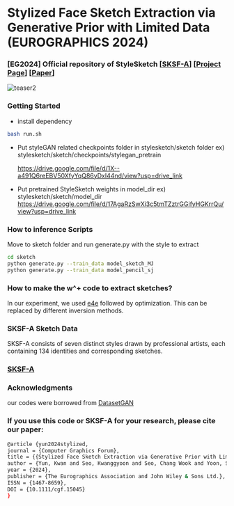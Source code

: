 # Stylized Face Sketch Extraction via Generative Prior with Limited Data (EUROGRAPHICS 2024)

### [EG2024] Official repository of StyleSketch [[SKSF-A](https://github.com/kwanyun/SKSF-A)] [[Project Page](https://kwanyun.github.io/stylesketch_project/)] [[Paper](https://arxiv.org/abs/2403.11263)]
![teaser2](https://github.com/kwanyun/StyleSketch/assets/68629563/e5368677-fbd4-4942-9385-ed7cc14de603)

### Getting Started
* install dependency
```bash
bash run.sh
```
* Put styleGAN related checkpoints folder in stylesketch/sketch folder
  ex) stylesketch/sketch/checkpoints/stylegan_pretrain

  https://drive.google.com/file/d/1X--a491Q6reEBV50XfyYqQ86yDxI44nd/view?usp=drive_link


* Put pretrained StyleSketch weights in model_dir
  ex) stylesketch/sketch/model_dir
  https://drive.google.com/file/d/17AgaRzSwXi3c5tmTZztrGGifyHGKrrQu/view?usp=drive_link


### How to inference Scripts
Move to sketch folder and run generate.py with the style to extract
```bash
cd sketch
python generate.py --train_data model_sketch_MJ
python generate.py --train_data model_pencil_sj
```
### How to make the w^+ code to extract sketches?
In our experiment, we used [e4e](https://github.com/omertov/encoder4editing) followed by optimization. This can be replaced by different inversion methods.


### SKSF-A Sketch Data
SKSF-A consists of seven distinct styles drawn by professional artists, each containing 134 identities and corresponding sketches.

### [SKSF-A](https://github.com/kwanyun/SKSF-A)

### Acknowledgments
our codes were borrowed from [DatasetGAN](https://github.com/nv-tlabs/datasetGAN_release)

### If you use this code or SKSF-A for your research, please cite our paper:
```bash
@article {yun2024stylized,
journal = {Computer Graphics Forum},
title = {{Stylized Face Sketch Extraction via Generative Prior with Limited Data}},
author = {Yun, Kwan and Seo, Kwanggyoon and Seo, Chang Wook and Yoon, Soyeon and Kim, Seongcheol and Ji, Soohyun and Ashtari, Amirsaman and Noh, Junyong},
year = {2024},
publisher = {The Eurographics Association and John Wiley & Sons Ltd.},
ISSN = {1467-8659},
DOI = {10.1111/cgf.15045}
}
```
